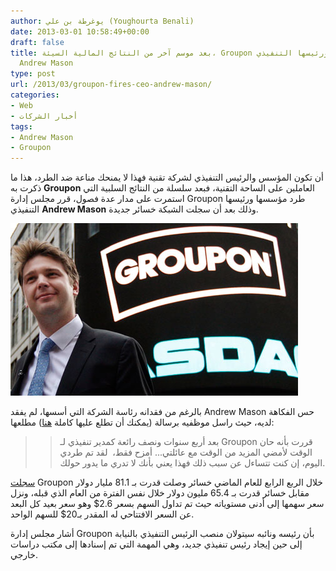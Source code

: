 ```yaml
---
author: يوغرطة بن علي (Youghourta Benali)
date: 2013-03-01 10:58:49+00:00
draft: false
title: بعد موسم آخر من النتائج المالية السيئة، Groupon تطرد مؤسسها ورئيسها التنفيذي
  Andrew Mason
type: post
url: /2013/03/groupon-fires-ceo-andrew-mason/
categories:
- Web
- أخبار الشركات
tags:
- Andrew Mason
- Groupon
---
```


أن تكون المؤسس والرئيس التنفيذي لشركة تقنية فهذا لا يمنحك مناعة ضد الطرد، هذا ما ذكرت به **Groupon** العاملين على الساحة التقنية، فبعد سلسلة من النتائج السلبية التي استمرت على مدار عدة فصول، قرر مجلس إدارة Groupon طرد مؤسسها ورئيسها التنفيذي **Andrew Mason** وذلك بعد أن سجلت الشبكة خسائر جديدة.




[![Groupon CEO Andrew Mason](Groupon-fires-CEO-Andrew-Mason.jpg)
](Groupon-fires-CEO-Andrew-Mason.jpg)




بالرغم من فقدانه رئاسة الشركة التي أسسها، لم يفقد Andrew Mason حس الفكاهة لديه، حيث راسل موظفيه برسالة (يمكنك أن تطلع عليها كاملة [هنا](http://news.cnet.com/8301-1001_3-57571934-92/former-groupon-ceo-leaks-outgoing-memo-i-was-fired-today/)) مطلعها:





<blockquote>

> 
> بعد أربع سنوات ونصف رائعة كمدير تنفيذي لـ Groupon قررت بأنه حان الوقت لأمضي المزيد من الوقت مع عائلتي... أمزح فقط،  لقد تم طردي اليوم، إن كنت تتساءل عن سبب ذلك فهذا يعني بأنك لا تدري ما يدور حولك.
> 
> 
</blockquote>


[سجلت](http://files.shareholder.com/downloads/AMDA-E2NTR/2345238693x0x639149/9fe8bda7-ab63-41a9-89c7-a15ea221526a/5.1_4Q12_Earnings_Slides_-_FINAL.pdf) Groupon خلال الربع الرابع للعام الماضي خسائر وصلت قدرت بـ 81.1 مليار دولار مقابل خسائر قدرت بـ 65.4 مليون دولار خلال نفس الفترة من العام الذي قبله، ونزل سعر سهمها إلى أدنى مستوياته حيث تم تداول السهم بسعر 2.6$ وهو سعر بعيد كل البعد عن السعر الافتتاحي له المقدر بـ20$ للسهم الواحد.


أشار مجلس إدارة Groupon بأن رئيسه ونائبه سيتولان منصب الرئيس التنفيذي بالنيابة إلى حين إيجاد رئيس تنفيذي جديد، وهي المهمة التي تم إسنادها إلى مكتب دراسات خارجي.
